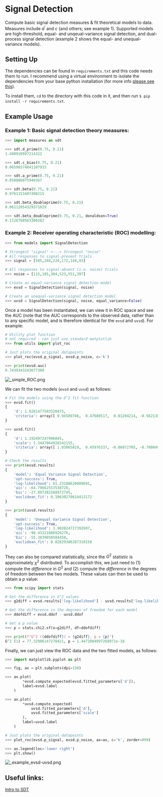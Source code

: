 # Signal Detection

Compute basic signal detection measures & fit theoretical models to data. Measures include $d^\prime$ and $c$ (and others; see example 1). Supported models are high-threshold, equal- and unqeual-variance signal detection, and dual-process signal detection (example 2 shows the equal- and unequal-variance models).

## Setting Up

The dependencies can be found in `requirements.txt` and this code needs them to run. I recommend using a virtual environment to isolate the dependencies from your base python installation (for more info [please see this](https://packaging.python.org/guides/installing-using-pip-and-virtual-environments/)).

To install them, `cd` to the directory with this code in it, and then run `$ pip install -r requirements.txt`.

## Example Usage

### Example 1: Basic signal detection theory measures:

```python
>>> import measures as sdt

>>> sdt.d_prime(0.75, 0.21)
1.480910997214322

>>> sdt.c_bias(0.75, 0.21)
0.06596574841107933

>>> sdt.a_prime(0.75, 0.21)
0.850886075949367

>>> sdt.beta(0.75, 0.21)
0.9761153407498215

>>> sdt.beta_doubleprime(0.75, 0.21)
0.06112054329371819

>>> sdt.beta_doubleprime(0.75, 0.21, donaldson=True)
0.1126760563380282
```

### Example 2: Receiver operating characteristic (ROC) modelling:

```python
>>> from models import SignalDetection

# Strongest "signal" <---> Strongest "noise"
# All responses to signal-present trials
>>> signal = [505,248,226,172,144,93]

# All responses to signal-absent (i.e. noise) trials
>>> noise = [115,185,304,523,551,397]

# Create an equal-variance signal detection model
>>> evsd = SignalDetection(signal, noise)

# Create an unequal-variance signal detection model
>>> uvsd = SignalDetection(signal, noise, equal_variance=False)
```

Once a model has been instantiated, we can view it in ROC space and see the AUC (note that the AUC corresponds to the observed data, rather than to any specific model, and is therefore identical for the `evsd` and `uvsd`). For example:

```python
# Utility plot function
# not required - can just use standard matplotlib
>>> from utils import plot_roc

# Just plots the original datapoints
>>> plot_roc(evsd.p_signal, evsd.p_noise, c='k')

>>> print(evsd.auc)
0.7439343243677308
```

![_simple_ROC.png](C:\Users\L\Root\projects\signal-detection\_simple_ROC.png)

We can fit the two models (`evsd` and `uvsd`) as follows:

```python
# Fit the models using the G^2 fit function
>>> evsd.fit()
{
    'd': 1.0201477503320475,
    'criteria': array([ 0.94589746,  0.47680517,  0.01204214, -0.56213821, -1.28720453])
}

>>> uvsd.fit()
{
    'd': 1.192497247996845,
    'scale': 1.3447964928242155,
    'criteria': array([ 1.03065819,  0.45976337, -0.06872705, -0.70004942, -1.46072412])
}

# Check the results
>>> print(evsd.results)
{
    'model': 'Equal Variance Signal Detection',
    'opt-success': True,
    'log-likelihood': 81.23108620009691,
    'aic': -64.79662553538728,
    'bic': -27.897282268972745,
    'euclidean_fit': 0.10630270614413172
}

>>> print(uvsd.results)
{
    'model': 'Unequal Variance Signal Detection',
    'opt-success': True,
    'log-likelihood': 3.902024727392697,
    'aic': -98.43321886926276,
    'bic': -55.3839850584458,
    'euclidean_fit': 0.02829386287310158
}
```

They can also be compared statistically, since the $G^2$ statistic is approximately $\chi^2$ distributed. To accomplish this, we just need to (1) compute the *difference* in $G^2$ and (2) compute the *difference* in the degrees of freedom between the two models. These values can then be used to obtain a $p$ value:

```python
>>> from scipy import stats

# Get the difference in G^2 values
>>> g2diff = evsd.results['log-likelihood'] - uvsd.results['log-likelihood']

# Get the difference in the degrees of freedom for each model
>>> ddofdiff = evsd.ddof - uvsd.ddof

# Get a p value
>>> p = stats.chi2.sf(x=g2diff, df=ddofdiff)

>>> print(f"G^2 ({ddofdiff}) = {g2diff}, p = {p}")
G^2 (1) = 77.32906147270421, p = 1.4472084997268971e-18
```

Finally, we can just view the ROC data and the two fitted models, as follows:

```python
>>> import matplotlib.pyplot as plt

>>> fig, ax = plt.subplots(dpi=150)

>>> ax.plot(
        *evsd.compute_expected(evsd.fitted_parameters['d']),
        label=evsd.label
    )

>>> ax.plot(
        *uvsd.compute_expected(
            uvsd.fitted_parameters['d'],
            uvsd.fitted_parameters['scale']
        ),
        label=uvsd.label
    )

# Just plots the original datapoints
>>> plot_roc(evsd.p_signal, evsd.p_noise, ax=ax, c='k', zorder=999)

>>> ax.legend(loc='lower right')
>>> plt.show()
```

![_example_evsd-uvsd.png](C:\Users\L\Root\projects\signal-detection\_example_evsd-uvsd.png)



## Useful links:

[Intro to SDT](https://www.birmingham.ac.uk/Documents/college-les/psych/vision-laboratory/sdtintro.pdf)
